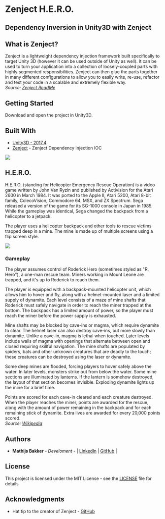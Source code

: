 # Zenject H.E.R.O.
## Dependency Inversion in Unity3D with Zenject

## What is Zenject?
Zenject is a lightweight dependency injection framework built specifically to target Unity 3D (however it can be used outside of Unity as well). It can be used to turn your application into a collection of loosely-coupled parts with highly segmented responsibilities. Zenject can then glue the parts together in many different configurations to allow you to easily write, re-use, refactor and test your code in a scalable and extremely flexible way.  
*Source: [Zenject ReadMe](https://github.com/modesttree/Zenject/blob/master/README.md)*

## Getting Started

Download and open the project in Unity3D.

## Built With

* [Unity3D - 2017.4](https://unity3d.com/get-unity/download)
* [Zenject](https://assetstore.unity.com/packages/tools/integration/zenject-dependency-injection-ioc-17758) - Zenject Dependency Injection IOC

![](https://i.imgur.com/ABdBN3A.gif)

## H.E.R.O.

H.E.R.O. (standing for Helicopter Emergency Rescue Operation) is a video game written by John Van Ryzin and published by Activision for the Atari 2600 in March 1984. It was ported to the Apple II, Atari 5200, Atari 8-bit family, ColecoVision, Commodore 64, MSX, and ZX Spectrum. Sega released a version of the game for its SG-1000 console in Japan in 1985. While the gameplay was identical, Sega changed the backpack from a helicopter to a jetpack.

The player uses a helicopter backpack and other tools to rescue victims trapped deep in a mine. The mine is made up of multiple screens using a flip screen style.  
  
![](https://i.imgur.com/OjU8VJW.gif)

### Gameplay

The player assumes control of Roderick Hero (sometimes styled as "R. Hero"), a one-man rescue team. Miners working in Mount Leone are trapped, and it's up to Roderick to reach them.

The player is equipped with a backpack-mounted helicopter unit, which allows him to hover and fly, along with a helmet-mounted laser and a limited supply of dynamite. Each level consists of a maze of mine shafts that Roderick must safely navigate in order to reach the miner trapped at the bottom. The backpack has a limited amount of power, so the player must reach the miner before the power supply is exhausted.  
  
Mine shafts may be blocked by cave-ins or magma, which require dynamite to clear. The helmet laser can also destroy cave-ins, but more slowly than dynamite. Unlike a cave-in, magma is lethal when touched. Later levels include walls of magma with openings that alternate between open and closed requiring skillful navigation. The mine shafts are populated by spiders, bats and other unknown creatures that are deadly to the touch; these creatures can be destroyed using the laser or dynamite.  
  
Some deep mines are flooded, forcing players to hover safely above the water. In later levels, monsters strike out from below the water. Some mine sections are illuminated by lanterns. If the lantern is somehow destroyed, the layout of that section becomes invisible. Exploding dynamite lights up the mine for a brief time.  
  
Points are scored for each cave-in cleared and each creature destroyed. When the player reaches the miner, points are awarded for the rescue, along with the amount of power remaining in the backpack and for each remaining stick of dynamite. Extra lives are awarded for every 20,000 points scored.  
*Source: [Wikipedia](https://en.wikipedia.org/wiki/H.E.R.O.)*

## Authors

* **Mathijs Bakker** - *Develoment* - | [LinkedIn](https://www.linkedin.com/in/mathijs-bakker-a56a453) | [GitHub](https://github.com/Mathijs-Bakker) |

## License

This project is licensed under the MIT License - see the [LICENSE](LICENSE) file for details

## Acknowledgments

* Hat tip to the creator of Zenject - [GitHub](https://github.com/modesttree/Zenject)
